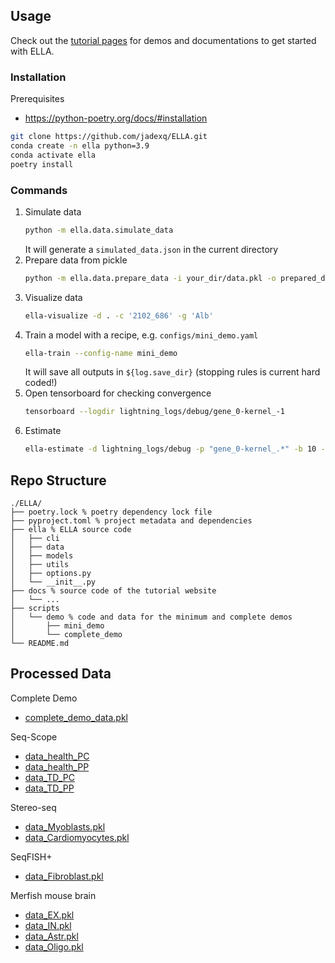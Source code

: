 ## Usage

Check out the [tutorial pages](https://jadexq.github.io/ELLA/) for demos and documentations to get started with ELLA.

### Installation
Prerequisites
- https://python-poetry.org/docs/#installation

```bash
git clone https://github.com/jadexq/ELLA.git
conda create -n ella python=3.9
conda activate ella
poetry install
```

### Commands

1. Simulate data
    ```bash
    python -m ella.data.simulate_data
    ```
    It will generate a `simulated_data.json` in the current directory
2. Prepare data from pickle
   ```bash
   python -m ella.data.prepare_data -i your_dir/data.pkl -o prepared_data
   ```
3. Visualize data
   ```bash
   ella-visualize -d . -c '2102_686' -g 'Alb'
   ```
4. Train a model with a recipe, e.g. `configs/mini_demo.yaml`
    ```bash
    ella-train --config-name mini_demo
    ```
    It will save all outputs in `${log.save_dir}`
    (stopping rules is current hard coded!)
5. Open tensorboard for checking convergence
    ```bash
    tensorboard --logdir lightning_logs/debug/gene_0-kernel_-1
    ```
6. Estimate
   ```bash
   ella-estimate -d lightning_logs/debug -p "gene_0-kernel_.*" -b 10 -o path/to/out.json
   ```


## Repo Structure
```
./ELLA/
├── poetry.lock % poetry dependency lock file
├── pyproject.toml % project metadata and dependencies
├── ella % ELLA source code
│   ├── cli
│   ├── data
│   ├── models
│   ├── utils
│   ├── options.py
│   └── __init__.py
├── docs % source code of the tutorial website
│   └── ...
├── scripts
│   └── demo % code and data for the minimum and complete demos
│       ├── mini_demo
│       └── complete_demo
└── README.md

```


## Processed Data
Complete Demo
- [complete_demo_data.pkl](sha256:aac2f957f98358b1622ddafa2a27b5482101ed0ce7fca3400916a06f37f92ec7)

Seq-Scope
- [data_health_PC](sha256:1e72aaa2ed4563bc0c122d3bb84975b5930903d1552936c6faafea3b72f9b84b)
- [data_health_PP](sha256:11b31911fd0fe9c24ad53dbe0194fd60781c0fbf12f82a8ef03a24d4c679cc45)
- [data_TD_PC](sha256:9619e72cf5ff8f4d10e125f7001b4d3e90deb87755db0c2618bdf553d96d46bb)
- [data_TD_PP](sha256:ee7f963d92f3fa5f5c7d57b76acb8ceab845db89867d35291c05e12b955a403a)

Stereo-seq
- [data_Myoblasts.pkl](sha256:03880a2626f6348a8638f68c46da2c29741dd2cd546eab0becc5039a521a26d3)
- [data_Cardiomyocytes.pkl](sha256:8b6a7373c1e68037421c26ac552c7e7c81eb7ca4f350a22c8ba1ea2d81b646f4)
  

SeqFISH+
- [data_Fibroblast.pkl](sha256:91fd8a86cd275f0fbe3f4dcd136c4f0eec9b37c4a8199e33eb7ae9f77ac44e29)

Merfish mouse brain
- [data_EX.pkl](sha256:256bc31125997b1a3ab3959ece95202d26e54d916f6c85fc156dc10591a67939)
- [data_IN.pkl](sha256:f58173aa24400b221d1fee6b5b8a71b9c5827318c9ead040f632639501d9a9cd)
- [data_Astr.pkl](sha256:4df33d2e58f8d3620d89790aa2d464979ce4da89efe4234be441e0ed6ab74471)
- [data_Oligo.pkl](sha256:cdcc63585c2c99fff009a524ef6f2fc4fc0d0586aaf855c81b9c229f2b517414)
